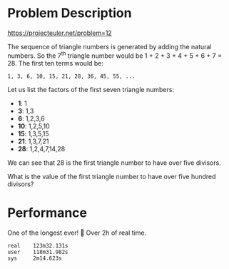 # Problem Description

https://projecteuler.net/problem=12

The sequence of triangle numbers is generated by adding the natural numbers. So the 7<sup>th</sup> triangle number would be 1 + 2 + 3 + 4 + 5 + 6 + 7 = 28. The first ten terms would be:

    1, 3, 6, 10, 15, 21, 28, 36, 45, 55, ...

Let us list the factors of the first seven triangle numbers:

- **1**: 1 
- **3**: 1,3
- **6**: 1,2,3,6
- **10**: 1,2,5,10
- **15**: 1,3,5,15
- **21**: 1,3,7,21
- **28**: 1,2,4,7,14,28

We can see that 28 is the first triangle number to have over five divisors.

What is the value of the first triangle number to have over five hundred divisors?

# Performance

One of the longest ever! :snail: Over 2h of real time.

```
real    123m32.131s
user    118m31.982s
sys     2m14.623s
```